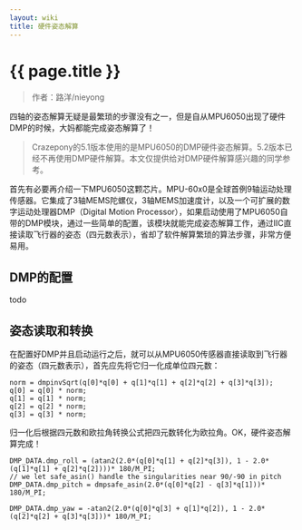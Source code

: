 ```yaml
---
layout: wiki
title: 硬件姿态解算
---
```


# {{ page.title }}

> 作者：路洋/nieyong

四轴的姿态解算无疑是最繁琐的步骤没有之一，但是自从MPU6050出现了硬件DMP的时候，大妈都能完成姿态解算了！

> Crazepony的5.1版本使用的是MPU6050的DMP硬件姿态解算。5.2版本已经不再使用DMP硬件解算。本文仅提供给对DMP硬件解算感兴趣的同学参考。

首先有必要再介绍一下MPU6050这颗芯片。MPU-60x0是全球首例9轴运动处理传感器。它集成了3轴MEMS陀螺仪，3轴MEMS加速度计，以及一个可扩展的数字运动处理器DMP（Digital Motion Processor），如果启动使用了MPU6050自带的DMP模块，通过一些简单的配置，该模块就能完成姿态解算工作，通过IIC直接读取飞行器的姿态（四元数表示），省却了软件解算繁琐的算法步骤，非常方便易用。

## DMP的配置
todo

## 姿态读取和转换
在配置好DMP并且启动运行之后，就可以从MPU6050传感器直接读取到飞行器的姿态（四元数表示），首先应先将它归一化成单位四元数：

~~~
norm = dmpinvSqrt(q[0]*q[0] + q[1]*q[1] + q[2]*q[2] + q[3]*q[3]);
q[0] = q[0] * norm;
q[1] = q[1] * norm;
q[2] = q[2] * norm;
q[3] = q[3] * norm;
~~~

归一化后根据四元数和欧拉角转换公式把四元数转化为欧拉角。OK，硬件姿态解算完成！

~~~
DMP_DATA.dmp_roll = (atan2(2.0*(q[0]*q[1] + q[2]*q[3]), 1 - 2.0*(q[1]*q[1] + q[2]*q[2])))* 180/M_PI;
// we let safe_asin() handle the singularities near 90/-90 in pitch
DMP_DATA.dmp_pitch = dmpsafe_asin(2.0*(q[0]*q[2] - q[3]*q[1]))* 180/M_PI;

DMP_DATA.dmp_yaw = -atan2(2.0*(q[0]*q[3] + q[1]*q[2]), 1 - 2.0*(q[2]*q[2] + q[3]*q[3]))* 180/M_PI;
~~~
